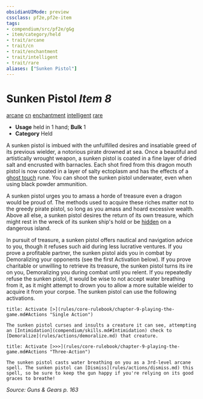 ```yaml
---
obsidianUIMode: preview
cssclass: pf2e,pf2e-item
tags:
- compendium/src/pf2e/g&g
- item/category/held
- trait/arcane
- trait/cn
- trait/enchantment
- trait/intelligent
- trait/rare
aliases: ["Sunken Pistol"]
---
```

# Sunken Pistol *Item 8*  
[arcane](rules/traits/arcane.md "Arcane Tradition Trait")  [cn](rules/traits/cn-b1.md "Chaotic Neutral Alignment Trait")  [enchantment](rules/traits/enchantment.md "Enchantment School Trait")  [intelligent](rules/traits/intelligent-gmg.md "Intelligent Item Trait")  [rare](rules/traits/rare.md "Rare Rarity Trait")  

- **Usage** held in 1 hand; **Bulk** 1
- **Category** Held

A sunken pistol is imbued with the unfulfilled desires and insatiable greed of its previous wielder, a notorious pirate drowned at sea. Once a beautiful and artistically wrought weapon, a sunken pistol is coated in a fine layer of dried salt and encrusted with barnacles. Each shot fired from this dragon mouth pistol is now coated in a layer of salty ectoplasm and has the effects of a [ghost touch](compendium/equipment/items/ghost-touch.md) rune. You can shoot the sunken pistol underwater, even when using black powder ammunition.

A sunken pistol urges you to amass a horde of treasure even a dragon would be proud of. The methods used to acquire these riches matter not to the greedy pirate pistol, so long as you amass and hoard excessive wealth. Above all else, a sunken pistol desires the return of its own treasure, which might rest in the wreck of its sunken ship's hold or be [hidden](rules/conditions.md#Hidden) on a dangerous island.

In pursuit of treasure, a sunken pistol offers nautical and navigation advice to you, though it refuses such aid during less lucrative ventures. If you prove a profitable partner, the sunken pistol aids you in combat by Demoralizing your opponents (see the first Activation below). If you prove charitable or unwilling to retrieve its treasure, the sunken pistol turns its ire on you, Demoralizing you during combat until you relent. If you repeatedly refuse the sunken pistol, it would be wise to not accept water breathing from it, as it might attempt to drown you to allow a more suitable wielder to acquire it from your corpse. The sunken pistol can use the following activations.

```ad-embed-ability
title: Activate [>](rules/core-rulebook/chapter-9-playing-the-game.md#Actions "Single Action")

The sunken pistol curses and insults a creature it can see, attempting an [Intimidation](compendium/skills.md#Intimidation) check to [Demoralize](rules/actions/demoralize.md) that creature.
```

```ad-embed-ability
title: Activate [>>>](rules/core-rulebook/chapter-9-playing-the-game.md#Actions "Three-Action")

The sunken pistol casts water breathing on you as a 3rd-level arcane spell. The sunken pistol can [Dismiss](rules/actions/dismiss.md) this spell, so be sure to keep the gun happy if you're relying on its good graces to breathe!
```

*Source: Guns & Gears p. 163*